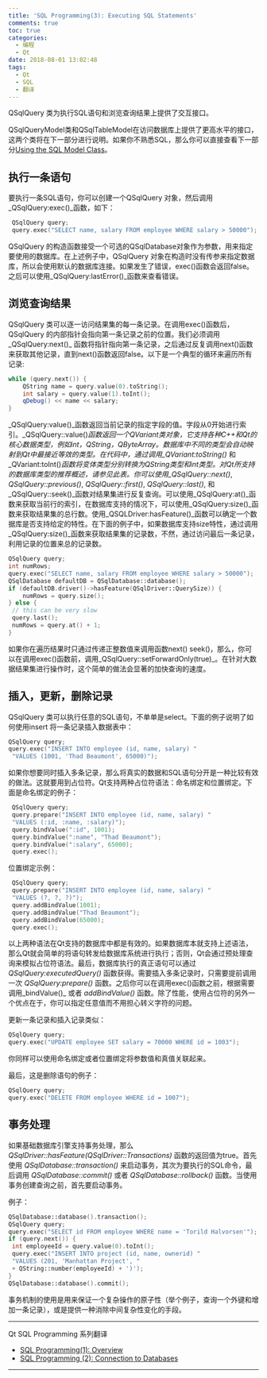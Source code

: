 ```yaml
---
title: 'SQL Programming(3): Executing SQL Statements'
comments: true
toc: true
categories:
  - 编程
  - Qt
date: 2018-08-01 13:02:48
tags:
  - Qt
  - SQL
  - 翻译
---
```


  QSqlQuery 类为执行SQL语句和浏览查询结果上提供了交互接口。

  QSqlQueryModel类和QSqlTableModel在访问数据库上提供了更高水平的接口，这两个类将在下一部分进行说明。如果你不熟悉SQL，那么你可以直接查看下一部分[Using the SQL Model Class]()。

##  执行一条语句

  要执行一条SQL语句，你可以创建一个QSqlQuery 对象，然后调用_QSqlQuery:exec()_函数，如下：

```c++
 QSqlQuery query;
 query.exec("SELECT name, salary FROM employee WHERE salary > 50000");
```

  QSqlQuery 的构造函数接受一个可选的QSqlDatabase对象作为参数，用来指定要使用的数据库。在上述例子中，QSqlQuery 对象在构造时没有传参来指定数据库，所以会使用默认的数据库连接。如果发生了错误，exec()函数会返回false。之后可以使用_QSqlQuery:lastError()_函数来查看错误。

## 浏览查询结果

  QSqlQuery 类可以逐一访问结果集的每一条记录。在调用exec()函数后，QSqlQuery 的内部指针会指向第一条记录之前的位置。我们必须调用_QSqlQuery:next()_ 函数将指针指向第一条记录，之后通过反复调用next()函数来获取其他记录，直到next()函数返回false。以下是一个典型的循环来遍历所有记录:
```C++
while (query.next()) {
    QString name = query.value(0).toString();
    int salary = query.value(1).toInt();
    qDebug() << name << salary;
}
```

 _QSqlQuery:value()_函数返回当前记录的指定字段的值。字段从0开始进行索引。_QSqlQuery::value()_函数返回一个QVariant类对象，它支持各种C++和Qt的核心数据类型，例如int，QString，QByteArray。数据库中不同的类型会自动映射到Qt中最接近等效的类型。在代码中，通过调用_QVariant:toString()_ 和_QVariant:toInt()_函数将变体类型分别转换为QString类型和int类型。对Qt所支持的数据库类型的推荐概述，请参见此表。你可以使用_QSqlQuery::next()_, _QSqlQuery::previous()_, _QSqlQuery::first()_, _QSqlQuery::last()_, 和_QSqlQuery::seek()_函数对结果集进行反复查询。可以使用_QSqlQuery:at()_函数来获取当前行的索引，在数据库支持的情况下，可以使用_QSqlQuery:size()_函数来获取结果集的总行数。使用_QSQLDriver:hasFeature()_函数可以确定一个数据库是否支持给定的特性。在下面的例子中，如果数据库支持size特性，通过调用_QSqlQuery:size()_函数来获取结果集的记录数，不然，通过访问最后一条记录，利用记录的位置来总的记录数。
```C++
QSqlQuery query;
int numRows;
query.exec("SELECT name, salary FROM employee WHERE salary > 50000");
QSqlDatabase defaultDB = QSqlDatabase::database();
if (defaultDB.driver()->hasFeature(QSqlDriver::QuerySize)) {
	numRows = query.size();
} else {
 // this can be very slow
 query.last();
 numRows = query.at() + 1;
}
```

  如果你在遍历结果时只通过传递正整数值来调用函数next() seek()，那么，你可以在调用exec()函数前，调用_QSqlQuery::setForwardOnly(true)_。在针对大数据结果集进行操作时，这个简单的做法会显著的加快查询的速度。

## 插入，更新，删除记录


  QSqlQuery 类可以执行任意的SQL语句，不单单是select。下面的例子说明了如何使用insert 将一条记录插入数据表中：

```C++
QSqlQuery query;
query.exec("INSERT INTO employee (id, name, salary) "
 "VALUES (1001, 'Thad Beaumont', 65000)");
```

  如果你想要同时插入多条记录，那么将真实的数据和SQL语句分开是一种比较有效的做法。这就要用到占位符。Qt支持两种占位符语法：命名绑定和位置绑定。下面是命名绑定的例子：

```C++
 QSqlQuery query;
 query.prepare("INSERT INTO employee (id, name, salary) "
 "VALUES (:id, :name, :salary)");
 query.bindValue(":id", 1001);
 query.bindValue(":name", "Thad Beaumont");
 query.bindValue(":salary", 65000);
 query.exec();
```

位置绑定示例：

```C++
 QSqlQuery query;
 query.prepare("INSERT INTO employee (id, name, salary) "
 "VALUES (?, ?, ?)");
 query.addBindValue(1001);
 query.addBindValue("Thad Beaumont");
 query.addBindValue(65000);
 query.exec();
```

  以上两种语法在Qt支持的数据库中都是有效的。如果数据库本就支持上述语法，那么Qt就会简单的将语句转发给数据库系统进行执行；否则，Qt会通过预处理查询来模拟占位符语法。最后，数据库执行的真正语句可以通过 _QSqlQuery:executedQuery()_ 函数获得。需要插入多条记录时，只需要提前调用一次 _QSqlQuery:prepare()_ 函数。之后你可以在调用exec()函数之前，根据需要调用_bindValue()_ 或者 _addBindValue()_ 函数。除了性能，使用占位符的另外一个优点在于，你可以指定任意值而不用担心转义字符的问题。

  更新一条记录和插入记录类似：

```C++
QSqlQuery query;
query.exec("UPDATE employee SET salary = 70000 WHERE id = 1003");
```
  你同样可以使用命名绑定或者位置绑定将参数值和真值关联起来。

  最后，这是删除语句的例子：

```C++
QSqlQuery query;
query.exec("DELETE FROM employee WHERE id = 1007");
```

## 事务处理

  如果基础数据库引擎支持事务处理，那么 _QSqlDriver::hasFeature(QSqlDriver::Transactions)_ 函数的返回值为true。首先使用 _QSqlDatabase::transaction()_ 来启动事务，其次为要执行的SQL命令，最后调用 _QSqlDatabase::commit()_ 或者 _QSqlDatabase::rollback()_ 函数。当使用事务创建查询之前，首先要启动事务。

例子：

```C++
QSqlDatabase::database().transaction();
QSqlQuery query;
query.exec("SELECT id FROM employee WHERE name = 'Torild Halvorsen'");
if (query.next()) {
 int employeeId = query.value(0).toInt();
 query.exec("INSERT INTO project (id, name, ownerid) "
 "VALUES (201, 'Manhattan Project', "
 + QString::number(employeeId) + ')');
}
QSqlDatabase::database().commit();
```

  事务机制的使用是用来保证一个复杂操作的原子性（举个例子，查询一个外键和增加一条记录），或是提供一种消除中间复杂性变化的手段。

***

Qt SQL Programming  系列翻译

-  [SQL Programming(1): Overview](https://conner.work/2015/02/11/SQL-Programming-1-Overview/#more)
-  [SQL Programming (2): Connection to Databases](https://conner.work/2018/07/23/SQL%20Programming%20%EF%BC%882%EF%BC%89%EF%BC%9A%20Connectiong%20to%20Databases/)

***